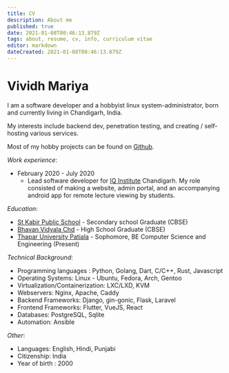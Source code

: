 ```yaml
---
title: CV
description: About me
published: true
date: 2021-01-08T00:46:13.879Z
tags: about, resume, cv, info, curriculum vitae
editor: markdown
dateCreated: 2021-01-08T00:46:13.879Z
---
```


# Vividh Mariya
I am a software developer and a hobbyist linux system-administrator, born and currently living in Chandigarh, India.

My interests include backend dev, penetration testing, and creating / self-hosting various services.

Most of my hobby projects can be found on [Github](https://github.com/MagnumDingusEdu/).

_Work experience_:

- February 2020 - July 2020
	- Lead software developer for [IQ Institute](https://iqinstitute.org) Chandigarh. My role consisted of making a website, admin portal,  and an accompanying android app for remote lecture viewing by students. 
  
_Education_:

- [St Kabir Public School](https://stkabir.co.in/) - Secondary school Graduate (CBSE)
- [Bhavan Vidyala Chd](https://www.bhavanchd.com/) - High School Graduate (CBSE)
- [Thapar University Patiala](https://thapar.edu) - Sophomore, BE Computer Science and Engineering (Present)

_Technical Background_:

- Programming languages : Python, Golang, Dart, C/C++, Rust, Javascript
- Operating Systems: Linux - Ubuntu, Fedora, Arch, Gentoo
- Virtualization/Containerization: LXC/LXD, KVM
- Webservers: Nginx, Apache, Caddy
- Backend Frameworks: Django, gin-gonic, Flask, Laravel
- Frontend Frameworks: Flutter, VueJS, React
- Databases: PostgreSQL, Sqlite
- Automation: Ansible

_Other_:

- Languages: English, Hindi, Punjabi
- Citizenship: India
- Year of birth : 2000
